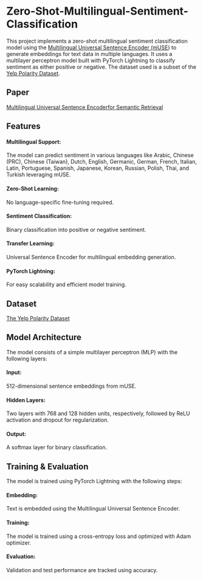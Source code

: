 # Zero-Shot-Multilingual-Sentiment-Classification
This project implements a zero-shot multilingual sentiment classification model using the [Multilingual Universal Sentence Encoder (mUSE](https://www.kaggle.com/models/google/universal-sentence-encoder/tensorFlow1/multilingual/1?tfhub-redirect=true)) to generate embeddings for text data in multiple languages. It uses a multilayer perceptron model built with PyTorch Lightning to classify sentiment as either positive or negative. The dataset used is a subset of the [Yelp Polarity Dataset](https://huggingface.co/datasets/fancyzhx/yelp_polarity).

## Paper
[Multilingual Universal Sentence Encoderfor Semantic Retrieval](https://arxiv.org/pdf/1907.04307)

## Features
#### Multilingual Support: 
The model can predict sentiment in various languages like Arabic,
Chinese (PRC), Chinese (Taiwan), Dutch, English, Germanic, German, French, Italian, Latin, Portuguese, Spanish, Japanese, Korean, Russian, Polish, Thai, and Turkish leveraging mUSE.
#### Zero-Shot Learning: 
No language-specific fine-tuning required.
#### Sentiment Classification: 
Binary classification into positive or negative sentiment.
#### Transfer Learning: 
Universal Sentence Encoder for multilingual embedding generation.
#### PyTorch Lightning: 
For easy scalability and efficient model training.

## Dataset
[The Yelp Polarity Dataset](https://huggingface.co/datasets/fancyzhx/yelp_polarity)

## Model Architecture
The model consists of a simple multilayer perceptron (MLP) with the following layers:

#### Input: 
512-dimensional sentence embeddings from mUSE.
#### Hidden Layers: 
Two layers with 768 and 128 hidden units, respectively, followed by ReLU activation and dropout for regularization.
#### Output: 
A softmax layer for binary classification.

## Training & Evaluation
The model is trained using PyTorch Lightning with the following steps:

#### Embedding: 
Text is embedded using the Multilingual Universal Sentence Encoder.
#### Training: 
The model is trained using a cross-entropy loss and optimized with Adam optimizer.
#### Evaluation: 
Validation and test performance are tracked using accuracy.
